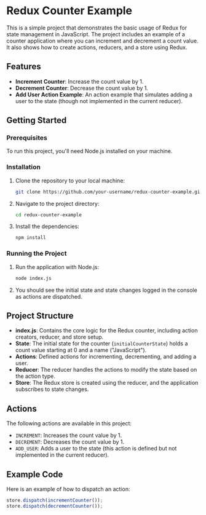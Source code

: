 # Redux Counter Example

This is a simple project that demonstrates the basic usage of Redux for state management in JavaScript. The project includes an example of a counter application where you can increment and decrement a count value. It also shows how to create actions, reducers, and a store using Redux.

## Features

- **Increment Counter**: Increase the count value by 1.
- **Decrement Counter**: Decrease the count value by 1.
- **Add User Action Example**: An action example that simulates adding a user to the state (though not implemented in the current reducer).

## Getting Started

### Prerequisites

To run this project, you'll need Node.js installed on your machine.

### Installation

1. Clone the repository to your local machine:

    ```bash
    git clone https://github.com/your-username/redux-counter-example.git
    ```

2. Navigate to the project directory:

    ```bash
    cd redux-counter-example
    ```

3. Install the dependencies:

    ```bash
    npm install
    ```

### Running the Project

1. Run the application with Node.js:

    ```bash
    node index.js
    ```

2. You should see the initial state and state changes logged in the console as actions are dispatched.

## Project Structure

- **index.js**: Contains the core logic for the Redux counter, including action creators, reducer, and store setup.
- **State**: The initial state for the counter (`initialCounterState`) holds a count value starting at 0 and a name ("JavaScript").
- **Actions**: Defined actions for incrementing, decrementing, and adding a user.
- **Reducer**: The reducer handles the actions to modify the state based on the action type.
- **Store**: The Redux store is created using the reducer, and the application subscribes to state changes.

## Actions

The following actions are available in this project:

- `INCREMENT`: Increases the count value by 1.
- `DECREMENT`: Decreases the count value by 1.
- `ADD_USER`: Adds a user to the state (this action is defined but not implemented in the current reducer).

## Example Code

Here is an example of how to dispatch an action:

```javascript
store.dispatch(incrementCounter());
store.dispatch(decrementCounter());
